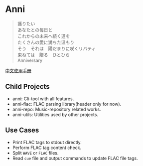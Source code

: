 # Anni

> 護りたい  
> あなたとの毎日と  
> これからの未来へ続く道を  
> たくさんの愛に満ちた温もり  
> そう　それは　陽だまりに咲くリバティ  
> 束ねては　贈る　ひとひら  
> Anniversary

[中文使用手册](https://anni.mmf.moe/)

## Child Projects

- anni: Cli-tool with all features.
- anni-flac: FLAC parsing library(header only for now).
- anni-repo: Music-repository related works.
- anni-utils: Utilities used by other projects.

## Use Cases

- Print FLAC tags to stdout directly.
- Perform FLAC tag content check.
- Split `WAVE` or `FLAC` files.
- Read `cue` file and output commands to update FLAC file tags.
